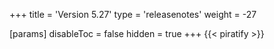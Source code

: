 +++
title = 'Version 5.27'
type = 'releasenotes'
weight = -27

[params]
  disableToc = false
  hidden = true
+++
{{< piratify >}}
